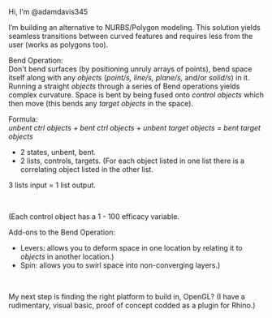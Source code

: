 Hi, I’m @adamdavis345

I’m building an alternative to NURBS/Polygon modeling. This solution yields seamless transitions between curved features and requires less from the user (works as polygons too).

Bend Operation:<br/>
Don't bend surfaces (by positioning unruly arrays of points), bend space itself along with any _objects_ (_point/s, line/s, plane/s,_ and/or _solid/s_) in it. Running a straight _objects_ through a series of Bend operations yields complex curvature. Space is bent by being fused onto _control objects_ which then move (this bends any _target objects_ in the space).

Formula:<br/>
_unbent ctrl objects + bent ctrl objects + unbent target objects = bent target objects_

- 2 states, unbent, bent.
- 2 lists, controls, targets. (For each object listed in one list there is a correlating object listed in the other list.

3 lists input = 1 list output.

<br/>

(Each control object has a 1 - 100 efficacy variable.

Add-ons to the Bend Operation:
- Levers: allows you to deform space in one location by relating it to _objects_ in another location.)
- Spin: allows you to swirl space into non-converging layers.)

<br/>

My next step is finding the right platform to build in, OpenGL? (I have a rudimentary, visual basic, proof of concept codded as a plugin for Rhino.)

<!---
I’m looking to collaborate and help humanity particularly expand the educational and creative potential of computers.
I’m currently learning Blender and wonder if this could be built as an Add-on.
How to reach me ...
--->
